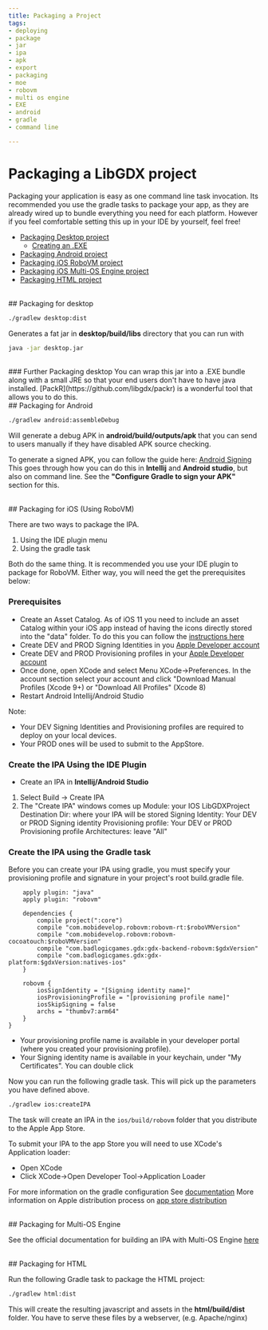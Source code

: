 ```yaml
---
title: Packaging a Project
tags:
- deploying
- package
- jar
- ipa
- apk
- export
- packaging
- moe
- robovm
- multi os engine
- EXE
- android
- gradle
- command line

---
```


<h1> Packaging a LibGDX project </h1>

Packaging your application is easy as one command line task invocation. Its recommended you use the gradle tasks
to package your app, as they are already wired up to bundle everything you need for each platform. However if you feel comfortable setting this up
in your IDE by yourself, feel free!

- [Packaging Desktop project](#packaging-for-desktop)
    - [Creating an .EXE](#further-packaging-desktop)
- [Packaging Android project](#packaging-for-android)
- [Packaging iOS RoboVM project](#packaging-for-robovm)
- [Packaging iOS Multi-OS Engine project](#packaging-for-multi-os-engine)
- [Packaging HTML project](#packaging-for-html)


<br>
## Packaging for desktop

```bash
./gradlew desktop:dist
```

Generates a fat jar in **desktop/build/libs** directory that you can run with 
```bash
java -jar desktop.jar
 ```
 
 <br>
 ### Further Packaging desktop
 You can wrap this jar into a .EXE bundle along with a small JRE so that your end users don't have to have java installed.
 [PackR](https://github.com/libgdx/packr) is a wonderful tool that allows you to do this.

<br>
## Packaging for Android

```bash
./gradlew android:assembleDebug
```

Will generate a debug APK in **android/build/outputs/apk** that you can send to users manually if they have disabled APK source checking.

To generate a signed APK, you can follow the guide here: [Android Signing](https://developer.android.com/studio/publish/app-signing.html)
This goes through how you can do this in **Intellij** and **Android studio**, but also on command line. See the **"Configure Gradle to sign your APK"** section for this.

<br>
## Packaging for iOS (Using RoboVM)
 
There are two ways to package the IPA. 
1) Using the IDE plugin menu
2) Using the gradle task

Both do the same thing. It is recommended you use your IDE plugin to package for RoboVM.
Either way, you will need the get the prerequisites below:


### Prerequisites

- Create an Asset Catalog. As of iOS 11 you need to include an asset Catalog within your iOS app instead of having the icons directly stored into the "data" folder. To do this you can follow the [instructions here](https://github.com/MobiVM/robovm/wiki/Howto-Create-an-Asset-Catalog-for-XCode-9-Appstore-Submission%3F)
- Create DEV and PROD Signing Identities in you [Apple Developer account](https://developer.apple.com)
- Create DEV and PROD Provisioning profiles in your [Apple Developer account](https://developer.apple.com)
- Once done, open XCode and select Menu XCode->Preferences. In the account section select your account and click "Download Manual Profiles (Xcode 9+) or "Download All Profiles" (Xcode 8)
- Restart Android Intellij/Android Studio

Note: 
- Your DEV Signing Identities and Provisioning profiles are required to deploy on your local devices.
- Your PROD ones will be used to submit to the AppStore.

### Create the IPA Using the IDE Plugin

- Create an IPA in **Intellij/Android Studio** 
1) Select Build -> Create IPA
2) The "Create IPA" windows comes up 
Module: your IOS LibGDXProject
Destination Dir: where your IPA will be stored
Signing Identity: Your DEV or PROD Signing identity
Provisioning profile: Your DEV or PROD Provisioning profile
Architectures: leave "All"

### Create the IPA using the Gradle task

Before you can create your IPA using gradle, you must specify your provisioning profile and signature in your project's root build.gradle file.


```project(":ios") {
	apply plugin: "java"
	apply plugin: "robovm"

	dependencies {
    	compile project(":core")
		compile "com.mobidevelop.robovm:robovm-rt:$roboVMVersion"
		compile "com.mobidevelop.robovm:robovm-cocoatouch:$roboVMVersion"
		compile "com.badlogicgames.gdx:gdx-backend-robovm:$gdxVersion"
		compile "com.badlogicgames.gdx:gdx-platform:$gdxVersion:natives-ios"
	}

	robovm {
		iosSignIdentity = "[Signing identity name]"
		iosProvisioningProfile = "[provisioning profile name]"
		iosSkipSigning = false
		archs = "thumbv7:arm64"
	}
}
```

- Your provisioning profile name is available in your developer portal (where you created your provisioning profile).
- Your Signing identity name is available in your keychain, under "My Certificates". You can double click

Now you can run the following gradle task. This will pick up the parameters you have defined above.

```bash
./gradlew ios:createIPA
```

The task will create an IPA in the `ios/build/robovm` folder that you distribute to the Apple App Store. 

To submit your IPA to the app Store you will need to use XCode's Application loader:
- Open XCode
- Click XCode->Open Developer Tool->Application Loader

For more information on the gradle configuration See [documentation](https://github.com/MobiDevelop/robovm/tree/master/plugins/gradle)
More information on Apple distribution process on [app store distribution](https://developer.apple.com/library/ios/documentation/IDEs/Conceptual/AppDistributionGuide/Introduction/Introduction.html)

<br>
## Packaging for Multi-OS Engine 


See the official documentation for building an IPA with Multi-OS Engine [here](https://doc.multi-os-engine.org/multi-os-engine/3_getting_started/1_hello_world_app/hello_world_app.html#building-ipa-to-deploy-app-to-appstore)

<br>
## Packaging for HTML

Run the following Gradle task to package the HTML project:

```bash
./gradlew html:dist
```

This will create the resulting javascript and assets in the **html/build/dist** folder.  You have to serve these files by a webserver, (e.g. Apache/nginx)

